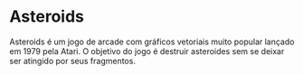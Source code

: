 # Asteroids
Asteroids é um jogo de arcade com gráficos vetoriais muito popular lançado em 1979 pela Atari. O objetivo do jogo é destruir asteroides sem se deixar ser atingido por seus fragmentos.
